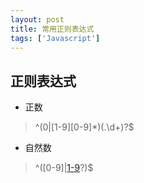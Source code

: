 ```yaml
---
layout: post
title: 常用正则表达式
tags: ['Javascript']
---
```


## 正则表达式

- 正数
> ^(0|[1-9][0-9]*)(\.\d+)?$

- 自然数
> ^([0-9]|[1-9]([0-9]+)?)$

